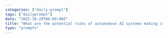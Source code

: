 ```yaml
---
categories: ["daily-prompt"]
tags: ["dailyprompt"]
date: "2025-10-29T06:00:00Z"
title: "What are the potential risks of autonomous AI systems making critical decisions without human oversight?"
type: "prompts"
---
```

